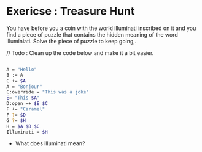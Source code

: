 # Exericse : Treasure Hunt

You have before you a coin with the world illuminati inscribed on it and you find a piece of puzzle that contains the hidden meaning of the word illuminiati. Solve the piece of puzzle to keep going,.

// Todo : Clean up the code below and make it a bit easier.

```sh

A = "Hello"
B := A
C += $A
A = "Bonjour"
C:override = "This was a joke"
E= "This $A"
D:open =+ $E $C
F += "Caramel"
F ?= $D
G ?= $H
H = $A $B $C 
Illuminati = $H

```

* What does illuminati mean?